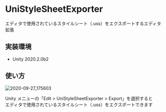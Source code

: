 # UniStyleSheetExporter

エディタで使用されているスタイルシート（.uss）をエクスポートするエディタ拡張

## 実装環境

* Unity 2020.2.0b2

## 使い方

![2020-09-27_175603](https://user-images.githubusercontent.com/6134875/94360751-d0c74680-00ea-11eb-9d33-209cdb94fed2.png)

Unity メニューの「Edit > UniStyleSheetExporter > Export」を選択すると  
エディタで使用されているスタイルシート（.uss）をエクスポートできます  
